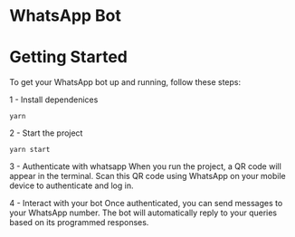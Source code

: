 # WhatsApp Bot

# Getting Started

To get your WhatsApp bot up and running, follow these steps:

1 - Install dependenices

```
yarn
```

2 - Start the project

```
yarn start
```

3 - Authenticate with whatsapp
When you run the project, a QR code will appear in the terminal. Scan this QR code using WhatsApp on your mobile device to authenticate and log in.

4 - Interact with your bot
Once authenticated, you can send messages to your WhatsApp number. The bot will automatically reply to your queries based on its programmed responses.
